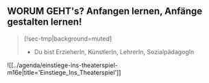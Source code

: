 
## **WORUM GEHT's?** Anfangen lernen, Anfänge gestalten lernen!

> [!sec-tmp|background=muted] 
> - Du bist ErzieherIn, KünstlerIn, LehrerIn, SozialpädagogIn

![[../agenda/einstiege-ins-theaterspiel-m16e|title='Einstiege_Ins_Theaterspiel']]
